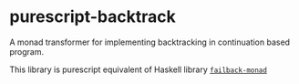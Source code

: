 # purescript-backtrack

A monad transformer for implementing backtracking in continuation based program.

This library is purescript equivalent of Haskell library [`failback-monad`](http://haskell-web.blogspot.com/2012/03/failback-monad.html)